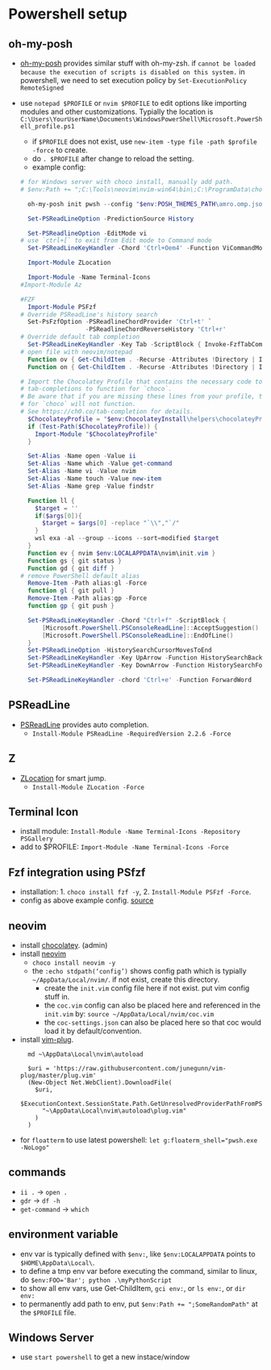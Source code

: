 # Powershell setup

## oh-my-posh
* [oh-my-posh](https://github.com/JanDeDobbeleer/oh-my-posh)  provides similar stuff with oh-my-zsh.
  if `cannot be loaded because the execution of scripts is disabled on this system.` in powershell, we need to set execution policy by `Set-ExecutionPolicy RemoteSigned`
* use `notepad $PROFILE`  or `nvim $PROFILE` to edit options like importing modules and other customizations. Typially the location is `C:\Users\YourUserName\Documents\WindowsPowerShell\Microsoft.PowerShell_profile.ps1`
  * if `$PROFILE` does not exist, use `new-item -type file -path $profile -force` to create.
  * do `. $PROFILE` after change to reload the setting.
  * example config:

  ```powershell
  # for Windows server with choco install, manually add path.
  # $env:Path += ";C:\Tools\neovim\nvim-win64\bin\;C:\ProgramData\chocolatey\bin\;C:\Program Files\GIT\bin;C:\Program Files\nodejs"

    oh-my-posh init pwsh --config "$env:POSH_THEMES_PATH\amro.omp.json" | Invoke-Expression

    Set-PSReadLineOption -PredictionSource History

    Set-PSReadlineOption -EditMode vi
  # use `ctrl+[` to exit from Edit mode to Command mode
    Set-PSReadLineKeyHandler -Chord 'Ctrl+Oem4' -Function ViCommandMode

    Import-Module ZLocation

    Import-Module -Name Terminal-Icons
  #Import-Module Az

  #FZF
    Import-Module PSFzf
  # Override PSReadLine's history search
    Set-PsFzfOption -PSReadlineChordProvider 'Ctrl+t' `
                    -PSReadlineChordReverseHistory 'Ctrl+r'
  # Override default tab completion
    Set-PSReadLineKeyHandler -Key Tab -ScriptBlock { Invoke-FzfTabCompletion }
  # open file with neovim/notepad
    Function ov { Get-ChildItem . -Recurse -Attributes !Directory | Invoke-Fzf | % { nvim $_ } }
    Function on { Get-ChildItem . -Recurse -Attributes !Directory | Invoke-Fzf | % { notepad $_ } }

  # Import the Chocolatey Profile that contains the necessary code to enable
  # tab-completions to function for `choco`.
  # Be aware that if you are missing these lines from your profile, tab completion
  # for `choco` will not function.
  # See https://ch0.co/tab-completion for details.
    $ChocolateyProfile = "$env:ChocolateyInstall\helpers\chocolateyProfile.psm1"
    if (Test-Path($ChocolateyProfile)) {
      Import-Module "$ChocolateyProfile"
    }

    Set-Alias -Name open -Value ii 
    Set-Alias -Name which -Value get-command
    Set-Alias -Name vi -Value nvim
    Set-Alias -Name touch -Value new-item
    Set-Alias -Name grep -Value findstr

    Function ll { 
      $target = ''
      if($args[0]){
        $target = $args[0] -replace "`\\","`/"
      }
      wsl exa -al --group --icons --sort=modified $target 
    }
    Function ev { nvim $env:LOCALAPPDATA\nvim\init.vim }
    Function gs { git status }
    Function gd { git diff }
  # remove PowerShell default alias
    Remove-Item -Path alias:gl -Force
    function gl { git pull }
    Remove-Item -Path alias:gp -Force
    function gp { git push }

    Set-PSReadLineKeyHandler -Chord "Ctrl+f" -ScriptBlock {
        [Microsoft.PowerShell.PSConsoleReadLine]::AcceptSuggestion()
        [Microsoft.PowerShell.PSConsoleReadLine]::EndOfLine()
    }
    Set-PSReadLineOption -HistorySearchCursorMovesToEnd
    Set-PSReadLineKeyHandler -Key UpArrow -Function HistorySearchBackward
    Set-PSReadLineKeyHandler -Key DownArrow -Function HistorySearchForward

    Set-PSReadLineKeyHandler -chord 'Ctrl+e' -Function ForwardWord
  ```

## PSReadLine
* [PSReadLine](https://devblogs.microsoft.com/powershell/announcing-psreadline-2-1-with-predictive-intellisense/?WT.mc_id=-blog-scottha) provides auto completion.
  * `Install-Module PSReadLine -RequiredVersion 2.2.6 -Force`

## Z
* [ZLocation](https://github.com/vors/ZLocation) for smart jump.
  * `Install-Module ZLocation -Force`

## Terminal Icon
* install module: `Install-Module -Name Terminal-Icons -Repository PSGallery`
* add to $PROFILE: `Import-Module -Name Terminal-Icons -Force`

## Fzf integration using PSfzf
* installation: 1. `choco install fzf -y`, 2. `Install-Module PSFzf -Force`.
* config as above example config. [source](https://www.damirscorner.com/blog/posts/20211119-PowerShellModulesForABetterCommandLine.html)

## neovim
* install [chocolatey](https://community.chocolatey.org/courses/installation/installing?method=install-from-powershell-v3). (admin)
* install [neovim](https://community.chocolatey.org/packages/neovim)
  * `choco install neovim -y`
  * the `:echo stdpath(‘config’)` shows config path which is typially `~/AppData/Local/nvim/`. if not exist, create this directory. 
    * create the `init.vim` config file here if not exist. put vim config stuff in.
    * the `coc.vim` config can also be placed here and referenced in the `init.vim` by: `source ~/AppData/Local/nvim/coc.vim `
    * the `coc-settings.json` can also be placed here so that coc would load it by default/convention.
* install [vim-plug](https://dev.to/ritikadas/using-neovim-as-an-effortless-way-to-edit-code-installation-and-setup-guide-for-windows-10-5dhc).
  ```
    md ~\AppData\Local\nvim\autoload

    $uri = 'https://raw.githubusercontent.com/junegunn/vim-plug/master/plug.vim'
    (New-Object Net.WebClient).DownloadFile(
      $uri,
      $ExecutionContext.SessionState.Path.GetUnresolvedProviderPathFromPSPath(
        "~\AppData\Local\nvim\autoload\plug.vim"
      )
    )
  ```
* for `floatterm` to use latest powershell: `let g:floaterm_shell="pwsh.exe -NoLogo"`

## commands
* `ii .` -> `open .` 
* `gdr` -> `df -h`
* `get-command` -> `which`

## environment variable
* env var is typically defined with `$env:`, like `$env:LOCALAPPDATA` points to `$HOME\AppData\Local\`.
* to define a tmp env var before executing the command, similar to linux, do `$env:FOO='Bar'; python .\myPythonScript`
* to show all env vars, use Get-ChildItem, `gci env:`, or `ls env:`, or `dir env:`
* to permanently add path to env, put `$env:Path += ";SomeRandomPath"` at the `$PROFILE` file.

## Windows Server
* use `start powershell` to get a new instace/window

